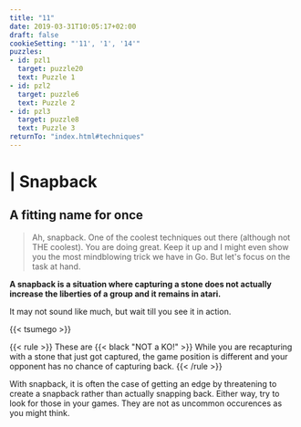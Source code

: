 ```yaml
---
title: "11"
date: 2019-03-31T10:05:17+02:00
draft: false
cookieSetting: "'11', '1', '14'"
puzzles:
- id: pzl1
  target: puzzle20
  text: Puzzle 1
- id: pzl2
  target: puzzle6
  text: Puzzle 2
- id: pzl3
  target: puzzle8
  text: Puzzle 3
returnTo: "index.html#techniques"
---
```


# | Snapback
## A fitting name for once

> Ah, snapback. One of the coolest techniques out there (although not THE coolest). You are doing great. Keep it up and I might even show you the most mindblowing trick we have in Go. But let's focus on the task at hand. 

**A snapback is a situation where capturing a stone does not actually increase the liberties of a group and it remains in atari.**

It may not sound like much, but wait till you see it in action.
 
{{< tsumego >}}

{{< rule >}}
	These are {{< black "NOT a KO!" >}} While you are recapturing with a stone that just got captured, the game position is different and your opponent has no chance of capturing back. 
{{< /rule >}}

With snapback, it is often the case of getting an edge by threatening to create a snapback rather than actually snapping back. Either way, try to look for those in your games. They are not as uncommon occurences as you might think.